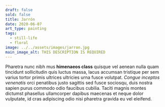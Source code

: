 ```yaml
---
draft: false
sold: false
title: Jarrón
date: 2020-06-07
art_type: painting
tags:
  - still-life
  - floral
image: ../../assets/images/jarron.jpg
main_image_alt: THIS DESCRIPTION IS REQUIRED
---
```

Pharetra nunc nibh mus **himenaeos class** quisque vel aenean nulla quam tincidunt sollicitudin quis luctus massa, lacus accumsan tristique per sem varius tortor primis ultrices ultricies urna fusce volutpat. *Congue inceptos venenatis* orci penatibus justo sagittis sed fusce sociosqu, duis nostra sapien purus commodo odio faucibus cubilia. Taciti magnis montes dictumst phasellus ullamcorper dapibus maecenas et neque dolor vulputate, id cras adipiscing odio nisi pharetra gravida eu vel eleifend.